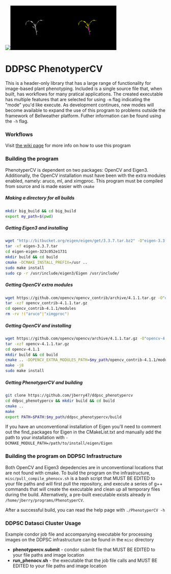 <img src="www/raw.png" width="33%"></img><img src="www/mask.png" width="33%"></img><img src="www/classified.png" width="33%"></img>

# DDPSC PhenotyperCV
This is a header-only library that has a large range of functionality for image-based plant phenotyping. Included is a single source file that, when built, has workflows for many pratical applications. The created executable has multiple features that are selected for using `-m` flag indicating the "mode" you'd like execute. As development continues, new modes will become available to expand the use of this program to problems outside the framework of Bellweather platform. Futher information can be found using the `-h` flag. 

### Workflows
Visit [the wiki page](https://github.com/jberry47/ddpsc_phenotypercv/wiki) for more info on how to use this program

### Building the program
PhenotyperCV is dependent on two packages: OpenCV and Eigen3. Additionally, the OpenCV installation must have been with the extra modules enabled, namely: aruco, ml, and ximgproc. This program must be compiled from source and is made easier with `cmake`

##### Making a directory for all builds
```bash
mkdir big_build && cd big_build
export my_path=$(pwd)
```

##### Getting Eigen3 and installing
```bash
wget "http://bitbucket.org/eigen/eigen/get/3.3.7.tar.bz2" -O"eigen-3.3.7.tar"
tar -xf eigen-3.3.7.tar
cd eigen-eigen-323c052e1731
mkdir build && cd build
cmake -DCMAKE_INSTALL_PREFIX=/usr ..
sudo make install
sudo cp -r /usr/include/eigen3/Eigen /usr/include/
```

##### Getting OpenCV extra modules
```bash
wget https://github.com/opencv/opencv_contrib/archive/4.1.1.tar.gz -O"opencv_contrib-4.1.1.tar.gz"
tar -xzf opencv_contrib-4.1.1.tar.gz
cd opencv_contrib-4.1.1/modules
rm -rv !("aruco"|"ximgproc") 
```

##### Getting OpenCV and installing
```bash
wget https://github.com/opencv/opencv/archive/4.1.1.tar.gz -O"opencv-4.1.1.tar.gz"
tar -xzf opencv-4.1.1.tar.gz
cd opencv-4.1.1
mkdir build && cd build
cmake .. -DOPENCV_EXTRA_MODULES_PATH=$my_path/opencv_contrib-4.1.1/modules
make -j8
sudo make install
```

##### Getting PhenotyperCV and building
```bash
git clone https://github.com/jberry47/ddpsc_phenotypercv
cd ddpsc_phenotypercv && mkdir build && cd build
cmake ..
make
export PATH=$PATH:$my_path/ddpsc_phenotypercv/build
```

If you have an unconventional installation of Eigen you'll need to comment out the find_packages for Eigen in the CMakeList.txt and manually add the path to your installation with `-DCMAKE_MODULE_PATH=/path/to/install/eigen/Eigen` 

### Building the program on DDPSC Infrastructure
Both OpenCV and Eigen3 depedencies are in unconventional locations that are not found with cmake. To build the program on the infrastructure, `misc/pull_compile_phenocv.sh` is a bash script that MUST BE EDITED to your file paths and will first pull the repository, and execute a series of g++ commands that will create the executable and clean up all temporary files during the build. Alternatively, a pre-built executable exists already in `/home/jberry/programs/PhenotyperCV`.

After a successful build, you can read the help page with `./PhenotyperCV -h`

### DDPSC Datasci Cluster Usage
Example condor job file and accompanying executable for processing images on the DDPSC infrastructure can be found in the `misc` directory
* **phenotypercv.submit** - condor submit file that MUST BE EDITED to your file paths and image location
* **run_phenocv.sh** - the executable that the job file calls and MUST BE EDITED to your file paths and image location

